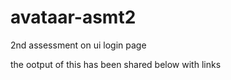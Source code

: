 # avataar-asmt2
2nd assessment on ui login page


the ootput of this has been shared below 
with links 

